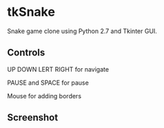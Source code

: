 tkSnake
=============

Snake game clone using Python 2.7 and Tkinter GUI.

Controls
--------
UP DOWN LERT RIGHT for navigate

PAUSE and SPACE for pause

Mouse for adding borders

Screenshot
----------

